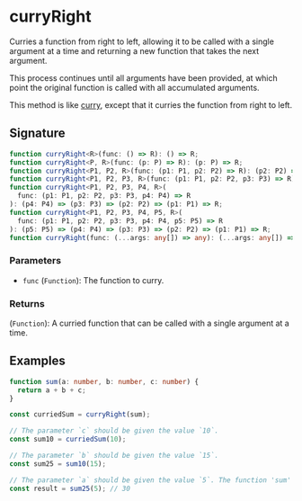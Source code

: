 # curryRight

Curries a function from right to left, allowing it to be called with a single argument at a time and returning a new function that takes the next argument.

This process continues until all arguments have been provided, at which point the original function is called with all accumulated arguments.

This method is like [curry](./curry.md), except that it curries the function from right to left.

## Signature

```typescript
function curryRight<R>(func: () => R): () => R;
function curryRight<P, R>(func: (p: P) => R): (p: P) => R;
function curryRight<P1, P2, R>(func: (p1: P1, p2: P2) => R): (p2: P2) => (p1: P1) => R;
function curryRight<P1, P2, P3, R>(func: (p1: P1, p2: P2, p3: P3) => R): (p3: P3) => (p2: P2) => (p1: P1) => R;
function curryRight<P1, P2, P3, P4, R>(
  func: (p1: P1, p2: P2, p3: P3, p4: P4) => R
): (p4: P4) => (p3: P3) => (p2: P2) => (p1: P1) => R;
function curryRight<P1, P2, P3, P4, P5, R>(
  func: (p1: P1, p2: P2, p3: P3, p4: P4, p5: P5) => R
): (p5: P5) => (p4: P4) => (p3: P3) => (p2: P2) => (p1: P1) => R;
function curryRight(func: (...args: any[]) => any): (...args: any[]) => any;
```

### Parameters

- `func` (`Function`): The function to curry.

### Returns

(`Function`): A curried function that can be called with a single argument at a time.

## Examples

```typescript
function sum(a: number, b: number, c: number) {
  return a + b + c;
}

const curriedSum = curryRight(sum);

// The parameter `c` should be given the value `10`.
const sum10 = curriedSum(10);

// The parameter `b` should be given the value `15`.
const sum25 = sum10(15);

// The parameter `a` should be given the value `5`. The function 'sum' has received all its arguments and will now return a value.
const result = sum25(5); // 30
```
